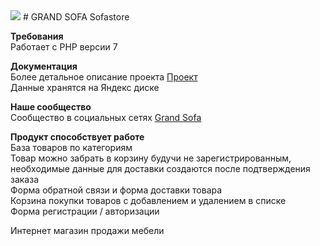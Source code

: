 <img src="https://yadi.sk/i/-AkCR8hf2BWozw" />
# GRAND SOFA Sofastore

<b>Требования</b></br>
Работает с PHP версии 7

<b>Документация</b></br>
Более детальное описание проекта <a href="https://yadi.sk/i/eP8KJOM3yc98-A">Проект</a></br>
Данные хранятся на Яндекс диске

<b>Наше сообщество</b></br>
Сообщество в социальных сетях <a href="https://vk.com/public174324531">Grand Sofa</a></br>

<b>Продукт способствует работе</b></br>
База товаров по категориям</br>
Товар можно забрать в корзину будучи не зарегистрированным, необходимые данные для доставки создаются после подтверждения заказа </br>
Форма обратной связи  и форма доставки товара</br>
Корзина покупки товаров с добавлением и удалением в списке</br>
Форма регистрации / авторизации</br>


Интернет магазин продажи мебели
